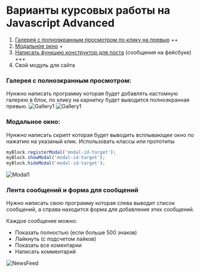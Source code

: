
# Варианты курсовых работы на Javascript Advanced

1. [Галерея с полноэкранным просмотром по клику на превью](#markdown-header-_2) ++
2. [Модальное окно](#markdown-header-_3) +
3. [Написать функцию конструктор для поста](#markdown-header-_5) (сообщения на фейсбуке) +++
4. Свой модуль для сайта

### Галерея с полноэкранным просмотром:
Нунжно написать программу которая будет добавлять кастомную галерею в
блок, по клику на карнитку будет выводится полноэкранная превью.
![Gallery1](/course_work/gallery1.jpg)
![Gallery1](/course_work/gallery2.jpg)

### Модальное окно:
Нунжно написать скрипт которая будет выводить всплывающее окно по нажатию на указаный клик.
Использовать классы или прототипы

```javascript
myBlock.registerModal('modal-id-target');
myBlock.showModal('modal-id-target');
myBlock.hideModal('modal-id-target');
```
![Modal1](/course_work/modal1.jpg)

### Лента сообщений и форма для сообщений
Нужно написать свою программу которая слева выводит список сообщений,
а справа находится форма для добавления этих сообщений.

Каждое сообщение можно:
* Показать полностью (если больше 500 знаков)
* Лайкнуть (с подсчетом лайков)
* Показать все коментарии
* Написать комментарий

![NewsFeed](/course_work/NewsFeed.jpg)
